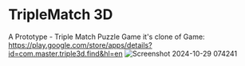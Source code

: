 # TripleMatch 3D
 A Prototype - Triple Match Puzzle Game 
 it's clone of Game: https://play.google.com/store/apps/details?id=com.master.triple3d.find&hl=en
![Screenshot 2024-10-29 074241](https://github.com/user-attachments/assets/9d3c6276-61c9-475e-86c3-d519abc197c1)
